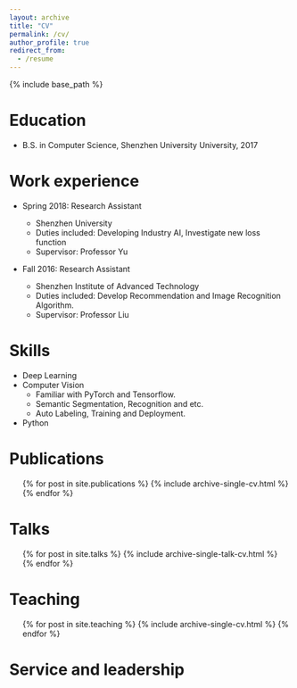 ```yaml
---
layout: archive
title: "CV"
permalink: /cv/
author_profile: true
redirect_from:
  - /resume
---
```


{% include base_path %}

Education
======
* B.S. in Computer Science, Shenzhen University University, 2017

Work experience
======
* Spring 2018: Research Assistant
  * Shenzhen University
  * Duties included: Developing Industry AI, Investigate new loss function
  * Supervisor: Professor Yu

* Fall 2016: Research Assistant
  * Shenzhen Institute of Advanced Technology
  * Duties included: Develop Recommendation and Image Recognition Algorithm.
  * Supervisor: Professor Liu
  
Skills
======
* Deep Learning
* Computer Vision
  * Familiar with PyTorch and Tensorflow.
  * Semantic Segmentation, Recognition and etc.
  * Auto Labeling, Training and Deployment.
* Python

Publications
======
  <ul>{% for post in site.publications %}
    {% include archive-single-cv.html %}
  {% endfor %}</ul>
  
Talks
======
  <ul>{% for post in site.talks %}
    {% include archive-single-talk-cv.html %}
  {% endfor %}</ul>
  
Teaching
======
  <ul>{% for post in site.teaching %}
    {% include archive-single-cv.html %}
  {% endfor %}</ul>
  
Service and leadership
======
